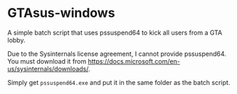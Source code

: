 # GTAsus-windows
A simple batch script that uses pssuspend64 to kick all users from a GTA lobby.

Due to the Sysinternals license agreement, I cannot provide pssuspend64. You must download it from https://docs.microsoft.com/en-us/sysinternals/downloads/.

Simply get `pssuspend64.exe` and put it in the same folder as the batch script.
